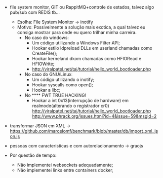 - file system monitor, GIT ou RappitMQ+controle de estados, talvez algo pub/sub com REDIS tb...
  - Esolha: File System Monitor -> inotify
  - Motivo: Possivelmente a solução mais exotica, a qual talvez eu consiga mostrar para onde eu quero trilhar minha carreira.
    - No caso do windows:
      - Um código utilizando a Windows Filter API;
      - Hookar estilo ldpreload DLLs em userland chamadas como CreateFile();
      - Hookar kerneland dkom chamadas como HFIORead e HFIOWrite;
      - http://viralpatel.net/taj/tutorial/hello_world_bootloader.php
    - No caso do GNU/Linux:
      - Um código utilizando o inotify;
      - Hookar syscalls como open();
      - Hookar a libc;
    - No **** FWT TRUE HACKING!
      - Hookar a int 0x13(interrupção de hardware) em realmode(alterando o registrador cr0) http://viralpatel.net/taj/tutorial/hello_world_bootloader.php http://www.phrack.org/issues.html?id=4&issue=59&msgid=2
- transformar JSON em XML -> https://github.com/marcelomf/benchmark/blob/master/db/import_xml_json.js
- pessoas com caracteristicas e com autorelacionamento -> graojs


- Por questão de tempo:
  - Não implementei websockets adequadamente;
  - Não implementei links entre containers docker;
